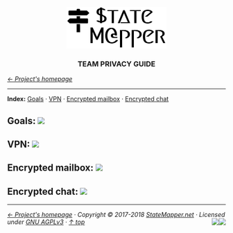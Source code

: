 <div align="center" id="top">
	<a href="https://github.com/StateMapper/StateMapper#top" title="Go to the project's homepage"><img src="../logo/logo-manuals.png" /></a><br>
	<h3 align="center">TEAM PRIVACY GUIDE</h3>
</div>

*[&larr; Project's homepage](https://github.com/StateMapper/StateMapper#top)*

-----


**Index:** [Goals](#goals) · [VPN](#vpn) · [Encrypted mailbox](#encrypted-mailbox) · [Encrypted chat](#encrypted-chat)

## Goals: <img src="https://img.shields.io/badge/state-draft-red.svg?style=flat-square" />

## VPN: <img src="https://img.shields.io/badge/state-draft-red.svg?style=flat-square" />

## Encrypted mailbox: <img src="https://img.shields.io/badge/state-draft-red.svg?style=flat-square" />

## Encrypted chat: <img src="https://img.shields.io/badge/state-draft-red.svg?style=flat-square" />

 

-----

*[&larr; Project's homepage](https://github.com/StateMapper/StateMapper#top) · Copyright &copy; 2017-2018 [StateMapper.net](https://statemapper.net) · Licensed under [GNU AGPLv3](../../LICENSE) · [&uarr; top](#top)* <img src="[![Bitbucket issues](https://img.shields.io/bitbucket/issues/atlassian/python-bitbucket.svg?style=social" align="right" /> <a href="https://statemapper.net" target="_blank"><img src="http://hits.dwyl.com/StateMapper/StateMapper.svg?style=flat-square" align="right" /></a>

